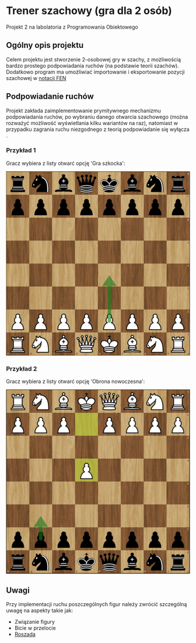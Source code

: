 # Trener szachowy (gra dla 2 osób)

Projekt 2 na labolatoria z Programowania Obiektowego

## Ogólny opis projektu

Celem projektu jest stworzenie 2-osobowej gry w szachy, z możliwością bardzo prostego podpowiadania ruchów (na podstawie teorii szachów). Dodatkowo program ma umożliwiać importowanie i eksportowanie pozycji szachowej w [notacji FEN](https://en.wikipedia.org/wiki/Forsyth%E2%80%93Edwards_Notation#Examples)

## Podpowiadanie ruchów

Projekt zakłada zaimplementowanie prymitywnego mechanizmu podpowiadania ruchów, po wybraniu danego otwarcia szachowego (można rozważyć możliwość wyświetlania kilku wariantów na raz), natomiast w przypadku zagrania ruchu niezgodnego z teorią podpowiadanie się wyłącza .

### Przykład 1

Gracz wybiera z listy otwarć opcję 'Gra szkocka':

<img src="szkocka.png">

### Przykład 2

Gracz wybiera z listy otwarć opcję 'Obrona nowoczesna':

<img src="nowoczesna.png">

## Uwagi

Przy implementacji ruchu poszczególnych figur należy zwrócić szczególną uwagę na aspekty takie jak:

-   Związanie figury
-   Bicie w przelocie
-   [Roszada](https://pl.wikipedia.org/wiki/Roszada)
